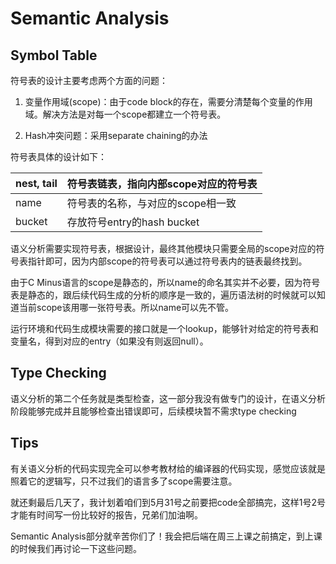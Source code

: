 # Semantic Analysis

## Symbol Table

符号表的设计主要考虑两个方面的问题：

1. 变量作用域(scope)：由于code block的存在，需要分清楚每个变量的作用域。解决方法是对每一个scope都建立一个符号表。

2. Hash冲突问题：采用separate chaining的办法

符号表具体的设计如下：

| nest, tail | 符号表链表，指向内部scope对应的符号表 |
| ---------- | ------------------------------------- |
| name       | 符号表的名称，与对应的scope相一致     |
| bucket	| 存放符号entry的hash bucket |

语义分析需要实现符号表，根据设计，最终其他模块只需要全局的scope对应的符号表指针即可，因为内部scope的符号表可以通过符号表内的链表最终找到。

由于C Minus语言的scope是静态的，所以name的命名其实并不必要，因为符号表是静态的，跟后续代码生成的分析的顺序是一致的，遍历语法树的时候就可以知道当前scope该用哪一张符号表。所以name可以先不管。

运行环境和代码生成模块需要的接口就是一个lookup，能够针对给定的符号表和变量名，得到对应的entry（如果没有则返回null）。

## Type Checking

语义分析的第二个任务就是类型检查，这一部分我没有做专门的设计，在语义分析阶段能够完成并且能够检查出错误即可，后续模块暂不需求type checking

## Tips

有关语义分析的代码实现完全可以参考教材给的编译器的代码实现，感觉应该就是照着它的逻辑写，只不过我们的语言多了scope需要注意。

就还剩最后几天了，我计划着咱们到5月31号之前要把code全部搞完，这样1号2号才能有时间写一份比较好的报告，兄弟们加油啊。

Semantic Analysis部分就辛苦你们了！我会把后端在周三上课之前搞定，到上课的时候我们再讨论一下这些问题。